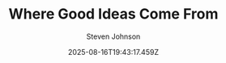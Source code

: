 ---
title: "Where Good Ideas Come From"
date: "2025-08-16T19:43:17.459Z"
author: "Steven Johnson"
read_year: "NO"
recommendation: '3'
url: /bookshelf/where-good-ideas-come-from
---
